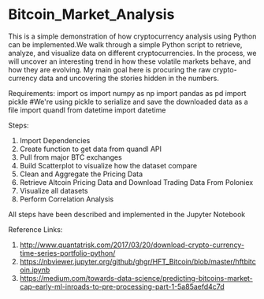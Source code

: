 # Bitcoin_Market_Analysis

This is a simple demonstration of how cryptocurrency analysis using Python can be implemented.We walk through a simple Python script to retrieve, analyze, and visualize data on different cryptocurrencies. In the process, we will uncover an interesting trend in how these volatile markets behave, and how they are evolving. My main goal here is procuring the raw crypto-currency data and uncovering the stories hidden in the numbers.

Requirements:
import os
import numpy as np
import pandas as pd
import pickle #We're using pickle to serialize and save the downloaded data as a file
import quandl
from datetime import datetime

Steps:
1. Import Dependencies
2. Create function to get data from quandl API
3. Pull from major BTC exchanges
4. Build Scatterplot to visualize how the dataset compare
5. Clean and Aggregate the Pricing Data
6. Retrieve Altcoin Pricing Data and Download Trading Data From Poloniex
7. Visualize all datasets
8. Perform Correlation Analysis

All steps have been described and implemented in the Jupyter Notebook

Reference Links:
1. http://www.quantatrisk.com/2017/03/20/download-crypto-currency-time-series-portfolio-python/
2. https://nbviewer.jupyter.org/github/ghgr/HFT_Bitcoin/blob/master/hftbitcoin.ipynb
3. https://medium.com/towards-data-science/predicting-bitcoins-market-cap-early-ml-inroads-to-pre-processing-part-1-5a85aefd4c7d

